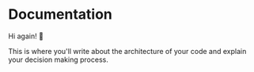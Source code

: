 # Documentation

Hi again! 👋

This is where you'll write about the architecture of your code and explain your decision making process.
